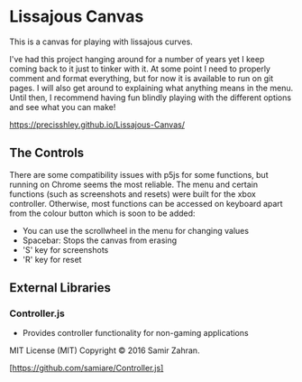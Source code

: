 # Lissajous Canvas

This is a canvas for playing with lissajous curves. 

I've had this project hanging around for a number of years yet I keep coming back to it just to tinker with it. At some point I need to properly comment and format everything, but for now it is available to run on git pages. I will also get around to explaining what anything means in the menu. Until then, I recommend having fun blindly playing with the different options and see what you can make!

https://precisshley.github.io/Lissajous-Canvas/

## The Controls

There are some compatibility issues with p5js for some functions, but running on Chrome seems the most reliable. The menu and certain functions (such as screenshots and resets) were built for the xbox controller. Otherwise, most functions can be accessed on keyboard apart from the colour button which is soon to be added:

- You can use the scrollwheel in the menu for changing values
- Spacebar: Stops the canvas from erasing
- 'S' key for screenshots
- 'R' key for reset

## External Libraries

### Controller.js
- Provides controller functionality for non-gaming applications
  
MIT License (MIT)
Copyright © 2016 Samir Zahran.

[https://github.com/samiare/Controller.js]
